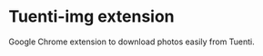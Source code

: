 Tuenti-img extension
====================

Google Chrome extension to download photos easily from Tuenti.
